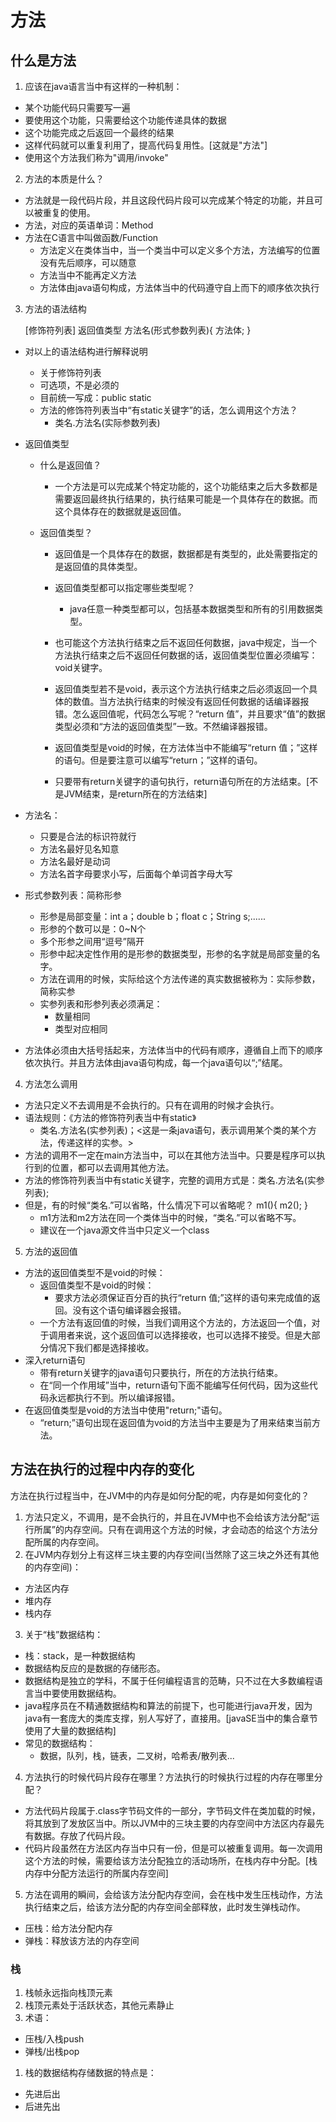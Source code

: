 # 方法
## 什么是方法
1. 应该在java语言当中有这样的一种机制：
- 某个功能代码只需要写一遍
- 要使用这个功能，只需要给这个功能传递具体的数据
- 这个功能完成之后返回一个最终的结果
- 这样代码就可以重复利用了，提高代码复用性。[这就是"方法"]
- 使用这个方法我们称为"调用/invoke"
  
2. 方法的本质是什么？
- 方法就是一段代码片段，并且这段代码片段可以完成某个特定的功能，并且可以被重复的使用。
- 方法，对应的英语单词：Method
- 方法在C语言中叫做函数/Function
  * 方法定义在类体当中，当一个类当中可以定义多个方法，方法编写的位置没有先后顺序，可以随意
  * 方法当中不能再定义方法
  * 方法体由java语句构成，方法体当中的代码遵守自上而下的顺序依次执行

3. 方法的语法结构

    [修饰符列表] 返回值类型 方法名(形式参数列表){
            方法体;
        }

- 对以上的语法结构进行解释说明
  * 关于修饰符列表
  * 可选项，不是必须的
  * 目前统一写成：public static
  * 方法的修饰符列表当中“有static关键字”的话，怎么调用这个方法？
    * 类名.方法名(实际参数列表)

- 返回值类型
  * 什么是返回值？
    * 一个方法是可以完成某个特定功能的，这个功能结束之后大多数都是需要返回最终执行结果的，执行结果可能是一个具体存在的数据。而这个具体存在的数据就是返回值。

  * 返回值类型？
    * 返回值是一个具体存在的数据，数据都是有类型的，此处需要指定的是返回值的具体类型。
            
    * 返回值类型都可以指定哪些类型呢？
        * java任意一种类型都可以，包括基本数据类型和所有的引用数据类型。

    * 也可能这个方法执行结束之后不返回任何数据，java中规定，当一个方法执行结束之后不返回任何数据的话，返回值类型位置必须编写：void关键字。

    * 返回值类型若不是void，表示这个方法执行结束之后必须返回一个具体的数值。当方法执行结束的时候没有返回任何数据的话编译器报错。怎么返回值呢，代码怎么写呢？“return 值”，并且要求“值”的数据类型必须和“方法的返回值类型”一致。不然编译器报错。

    * 返回值类型是void的时候，在方法体当中不能编写“return 值；”这样的语句。但是要注意可以编写“return；”这样的语句。

    * 只要带有return关键字的语句执行，return语句所在的方法结束。[不是JVM结束，是return所在的方法结束]
        
- 方法名：
    * 只要是合法的标识符就行
    * 方法名最好见名知意
    * 方法名最好是动词
    * 方法名首字母要求小写，后面每个单词首字母大写

- 形式参数列表：简称形参
    * 形参是局部变量：int a；double b；float c；String s;......
    * 形参的个数可以是：0~N个
    * 多个形参之间用“逗号”隔开
    * 形参中起决定性作用的是形参的数据类型，形参的名字就是局部变量的名字。
    * 方法在调用的时候，实际给这个方法传递的真实数据被称为：实际参数，简称实参
    * 实参列表和形参列表必须满足：
        * 数量相同
        * 类型对应相同

- 方法体必须由大括号括起来，方法体当中的代码有顺序，遵循自上而下的顺序依次执行。并且方法体由java语句构成，每一个java语句以“;”结尾。

4. 方法怎么调用
- 方法只定义不去调用是不会执行的。只有在调用的时候才会执行。
- 语法规则：《方法的修饰符列表当中有static》
    * 类名.方法名(实参列表)；<这是一条java语句，表示调用某个类的某个方法，传递这样的实参。>
- 方法的调用不一定在main方法当中，可以在其他方法当中。只要是程序可以执行到的位置，都可以去调用其他方法。
- 方法的修饰符列表当中有static关键字，完整的调用方式是：类名.方法名(实参列表);
- 但是，有的时候“类名.”可以省略，什么情况下可以省略呢？
  m1(){
    m2();
  }
  * m1方法和m2方法在同一个类体当中的时候，“类名.”可以省略不写。
  * 建议在一个java源文件当中只定义一个class

5. 方法的返回值
- 方法的返回值类型不是void的时候：
  - 返回值类型不是void的时候：
    - 要求方法必须保证百分百的执行“return 值;”这样的语句来完成值的返回。没有这个语句编译器会报错。
  - 一个方法有返回值的时候，当我们调用这个方法的，方法返回一个值，对于调用者来说，这个返回值可以选择接收，也可以选择不接受。但是大部分情况下我们都是选择接收。
- 深入return语句
  - 带有return关键字的java语句只要执行，所在的方法执行结束。
  - 在“同一个作用域”当中，return语句下面不能编写任何代码，因为这些代码永远都执行不到。所以编译报错。
- 在返回值类型是void的方法当中使用"return;"语句。
  - “return;”语句出现在返回值为void的方法当中主要是为了用来结束当前方法。
 
## 方法在执行的过程中内存的变化
方法在执行过程当中，在JVM中的内存是如何分配的呢，内存是如何变化的？
1. 方法只定义，不调用，是不会执行的，并且在JVM中也不会给该方法分配“运行所属”的内存空间。只有在调用这个方法的时候，才会动态的给这个方法分配所属的内存空间。
2. 在JVM内存划分上有这样三块主要的内存空间(当然除了这三块之外还有其他的内存空间)：
- 方法区内存
- 堆内存
- 栈内存
3. 关于“栈”数据结构：
- 栈：stack，是一种数据结构
- 数据结构反应的是数据的存储形态。
- 数据结构是独立的学科，不属于任何编程语言的范畴，只不过在大多数编程语言当中要使用数据结构。
- java程序员在不精通数据结构和算法的前提下，也可能进行java开发，因为java有一套庞大的类库支撑，别人写好了，直接用。[javaSE当中的集合章节使用了大量的数据结构]
- 常见的数据结构：
  - 数据，队列，栈，链表，二叉树，哈希表/散列表...
4. 方法执行的时候代码片段存在哪里？方法执行的时候执行过程的内存在哪里分配？
- 方法代码片段属于.class字节码文件的一部分，字节码文件在类加载的时候，将其放到了发放区当中。所以JVM中的三块主要的内存空间中方法区内存最先有数据。存放了代码片段。
- 代码片段虽然在方法区内存当中只有一份，但是可以被重复调用。每一次调用这个方法的时候，需要给该方法分配独立的活动场所，在栈内存中分配。[栈内存中分配方法运行的所属内存空间]
5. 方法在调用的瞬间，会给该方法分配内存空间，会在栈中发生压栈动作，方法执行结束之后，给该方法分配的内存空间全部释放，此时发生弹栈动作。
- 压栈：给方法分配内存
- 弹栈：释放该方法的内存空间
### 栈
1. 栈帧永远指向栈顶元素
2. 栈顶元素处于活跃状态，其他元素静止
3. 术语：
- 压栈/入栈push
- 弹栈/出栈pop
1. 栈的数据结构存储数据的特点是：
- 先进后出
- 后进先出   